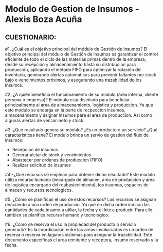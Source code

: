 # Modulo de Gestion de Insumos - Alexis Boza Acuña

## CUESTIONARIO:

#1. ¿Cuál es el objetivo principal del módulo de Gestión de Insumos? 
El objetivo principal del módulo de Gestión de Insumos es garantizar el control eficiente de todo el ciclo de las materias primas dentro de la empresa, desde su recepción y almacenamiento hasta su distribución para producción, aplicando el método FIFO para optimizar la rotación del inventario, generando alertas automáticas para prevenir faltantes por stock bajo o vencimientos próximos, y asegurando una trazabilidad de los insumos. 

#2. ¿A quién beneficia el funcionamiento de su módulo (área interna, cliente persona o empresa)? 
El módulo está diseñado para beneficiar principalmente al area de almacenamiento, logistica y produccion. Ya que este modulo se encarga en la parte de recpeccion insumos, almacenamiento y asignar insumos para el area de produccion. Asi como algunas alertas de vencimineto y stock. 

#3. ¿Qué resultado genera su módulo? ¿Es un producto o un servicio? ¿Qué características tiene? 
El modulo brinda un servio de gestion del flujo de insumos: 
- Recepcion de insumos 
- Generar aletar de stock y vencimientos 
- Abastecer por ordenes de produccion (FIFO) 
- Realizar solicitud de insumos 

#4.-¿Qué recursos se emplean para obtener dicho resultado? 
Este modulo utiliza recurso humano (encargado de almacen, area de produccion y area de logistica encargado del reabastecimiento), los insumos, espacios de almacen y recursos tecnologicos. 

#5. ¿Cómo se planifican el uso de estos recursos? 
Los recursos se asignan deacuerdo a una orden de produccio. Ya que en dicha orden indican las cantidades de cada insumo a utiliar, la fecha y el lote a producir. Para ello tambien se planifica recurso humano y tecnologico.

#6. ¿Cómo se reserva el uso la propiedad del producto o servicio generado? 
Es la coordinacion entre las areas involucradas es un orden de reserva o reserva en lagunos sistemas para asegurar la trazabilidad. Este documento especificas el area remitente y receptora, insumo reservado y la fecha.

